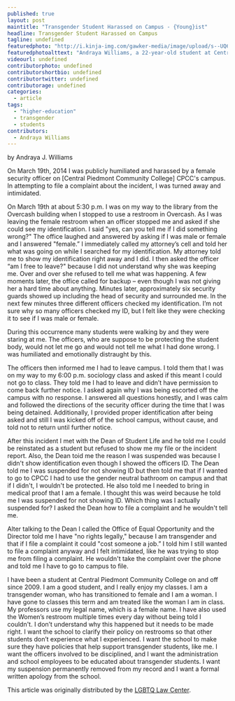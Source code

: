 ```yaml
---
published: true
layout: post
maintitle: "Transgender Student Harassed on Campus - {Young}ist"
headline: Transgender Student Harassed on Campus
tagline: undefined
featuredphoto: "http://i.kinja-img.com/gawker-media/image/upload/s--UQ67FFz5--/c_fit,fl_progressive,w_636/cwmeqtmlc5bobnkozeql.jpg"
featuredphotoalttext: "Andraya Williams, a 22-year-old student at Central Piedmont Community College."
videourl: undefined
contributorphoto: undefined
contributorshortbio: undefined
contributortwitter: undefined
contributorage: undefined
categories: 
  - article
tags: 
  - "higher-education"
  - transgender
  - students
contributors: 
  - Andraya Williams
---
```


by Andraya J. Williams

On March 19th, 2014 I was publicly humiliated and harassed by a female security officer on [Central Piedmont Community College] CPCC's campus. In attempting to file a complaint about the incident, I was turned away and intimidated. 

On March 19th at about 5:30 p.m. I was on my way to the library from the Overcash 
building when I stopped to use a restroom in Overcash. As I was leaving the female restroom when an officer stopped me and asked if she could see my identification. I said "yes, can you tell me if I did something wrong?" The office laughed and answered by asking if I was male or female and I answered "female.” I immediately called my attorney’s cell and told her what was going on while I searched for my identification. My attorney told me to show my identification right away and I did. I then asked the officer “am I free to leave?" because I did not understand 
why she was keeping me. Over and over she refused to tell me what was happening. A few moments later, the office called for backup – even though I was not giving her a hard time about anything. Minutes later, approximately six security guards showed up including the head of security and surrounded me. ln the next few minutes three different officers checked my identification. I’m not sure why so many officers checked my ID, but I felt like they were checking it to see if I was male or female. 

During this occurrence many students were walking by and they were staring at me. The 
officers, who are suppose to be protecting the student body, would not let me go and would not tell me what I had done wrong. I was humiliated and emotionally distraught by this. 

The officers then informed me I had to leave campus. I told them that I was on my way 
to my 6:00 p.m. sociology class and asked if this meant I could not go to class. They told me I had to leave and didn’t have permission to come back  further notice. I asked again why I was being escorted off the campus with no response. I answered all questions honestly, and I was calm and followed the directions of the security officer during the time that I was being detained. Additionally, I provided proper identification after being asked and still I was kicked off of the school campus, without cause, and told not to return until further notice. 

After this incident I met with the Dean of Student Life and he told me I could be reinstated as a student but refused to show me my file or the incident report. Also, the Dean toid me the reason I was suspended was because I didn't show identification even though I showed the officers ID. The Dean told me I was suspended for not showing ID but then told me that if I wanted to go to CPCC I had to use the gender neutral bathroom on campus and that if I didn't, I wouldn't be protected. He also told me I needed to bring in medical proof that I am a female. I thought this was weird because he toId me I was suspended for not showing ID. Which thing was I actually suspended for? I asked the Dean how to file a complaint and he wouldn't tell me.

Alter talking to the Dean I called the Office of Equal Opportunity and the Director told me I have "no rights legally," because I am transgender and that if I file a complaint it could "cost someone a job.” I told him I still wanted to file a complaint anyway and I felt intimidated, like he was trying to stop me from filing a complaint. He wouldn't take the complaint over the phone and told me I have to go to campus to file. 

I have been a student at Central Piedmont Community College on and off since 2009. I 
am a good student, and I really enjoy my classes. I am a transgender woman, who has transitioned to female and I am a woman. I have gone to classes this term and am treated like the woman I am in class. My professors use my legal name, which is a female name. I have also used the Women’s restroom multiple times every day without being told I couldn't. I don’t understand why this happened but it needs to be made right. I want the school to clarify their policy on restrooms so that other students don’t experience what I experienced. I want the school to make sure they have policies that help support transgender students, like me. I want the officers involved to be disciplined, and I want the administration and school employees to be 
educated about transgender students. I want my suspension permanently removed from my 
record and I want a formal written apology from the school.

This article was originally distributed by the [LGBTQ Law Center](https://docs.google.com/file/d/0BwWXLSA83zxETGZqaWZFaVlDZVk/edit).